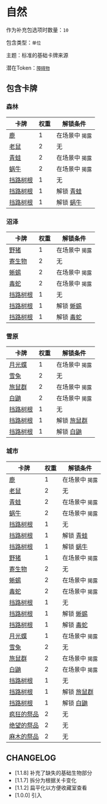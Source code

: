 # 自然

作为补充包选项时数量：`10`

包含类型：`单位`

主题：标准的基础卡牌来源

潜在Token：[`障碍物`](障碍物.md)

## 包含卡牌

### 森林

卡牌 | 权重 | 解锁条件
--- | --- | ---
[鹿](../卡牌/鹿.md) | 1 | 在场景中 `揭露`
[老鼠](../卡牌/老鼠.md) | 2 | 无
[青蛙](../卡牌/青蛙.md) | 2 | 在场景中 `揭露`
[蜗牛](../卡牌/蜗牛.md) | 2 | 在场景中 `揭露`
[挡路树根](挡路树根.md) | 1 | 无
[挡路树根](挡路树根.md) | 1 | 解锁 [青蛙](../卡牌/青蛙.md)
[挡路树根](挡路树根.md) | 1 | 解锁 [蜗牛](../卡牌/蜗牛.md)

### 沼泽

卡牌 | 权重 | 解锁条件
--- | --- | ---
[野猪](../卡牌/鹿.md) | 1 | 在场景中 `揭露`
[寄生物](../卡牌/寄生物.md) | 2 | 无
[蜥蜴](../卡牌/蜥蜴.md) | 2 | 在场景中 `揭露`
[毒蛇](../卡牌/毒蛇.md) | 2 | 在场景中 `揭露`
[挡路树根](挡路树根.md) | 1 | 无
[挡路树根](挡路树根.md) | 1 | 解锁 [蜥蜴](../卡牌/蜥蜴.md)
[挡路树根](挡路树根.md) | 1 | 解锁 [毒蛇](../卡牌/毒蛇.md)

### 雪原

卡牌 | 权重 | 解锁条件
--- | --- | ---
[月光蝶](../卡牌/月光蝶.md) | 1 | 在场景中 `揭露`
[雪兔](../卡牌/雪兔.md) | 2 | 无
[旅鼠群](../卡牌/旅鼠群.md) | 2 | 在场景中 `揭露`
[白鼬](../卡牌/白鼬.md) | 2 | 在场景中 `揭露`
[挡路树根](挡路树根.md) | 1 | 无
[挡路树根](挡路树根.md) | 1 | 解锁 [旅鼠群](../卡牌/旅鼠群.md)
[挡路树根](挡路树根.md) | 1 | 解锁 [白鼬](../卡牌/白鼬.md)

### 城市

卡牌 | 权重 | 解锁条件
--- | --- | ---
[鹿](../卡牌/鹿.md) | 1 | 在场景中 `揭露`
[老鼠](../卡牌/老鼠.md) | 2 | 无
[青蛙](../卡牌/青蛙.md) | 2 | 在场景中 `揭露`
[蜗牛](../卡牌/蜗牛.md) | 2 | 在场景中 `揭露`
[挡路树根](挡路树根.md) | 1 | 无
[挡路树根](挡路树根.md) | 1 | 解锁 [青蛙](../卡牌/青蛙.md)
[挡路树根](挡路树根.md) | 1 | 解锁 [蜗牛](../卡牌/蜗牛.md)
[野猪](../卡牌/鹿.md) | 1 | 在场景中 `揭露`
[寄生物](../卡牌/寄生物.md) | 2 | 无
[蜥蜴](../卡牌/蜥蜴.md) | 2 | 在场景中 `揭露`
[毒蛇](../卡牌/毒蛇.md) | 2 | 在场景中 `揭露`
[挡路树根](挡路树根.md) | 1 | 无
[挡路树根](挡路树根.md) | 1 | 解锁 [蜥蜴](../卡牌/蜥蜴.md)
[挡路树根](挡路树根.md) | 1 | 解锁 [毒蛇](../卡牌/毒蛇.md)
[月光蝶](../卡牌/月光蝶.md) | 1 | 在场景中 `揭露`
[雪兔](../卡牌/雪兔.md) | 2 | 无
[旅鼠群](../卡牌/旅鼠群.md) | 2 | 在场景中 `揭露`
[白鼬](../卡牌/白鼬.md) | 2 | 在场景中 `揭露`
[挡路树根](挡路树根.md) | 1 | 无
[挡路树根](挡路树根.md) | 1 | 解锁 [旅鼠群](../卡牌/旅鼠群.md)
[挡路树根](挡路树根.md) | 1 | 解锁 [白鼬](../卡牌/白鼬.md)
[疯狂的祭品](疯狂的祭品.md) | 2 | 无
[绝望的祭品](绝望的祭品.md) | 2 | 无
[麻木的祭品](麻木的祭品.md) | 2 | 无

## CHANGELOG

- [1.1.8] 补充了缺失的基础生物部分
- [1.1.7] 拆分为根据关卡变化
- [1.1.2] 扁平化以方便收藏室查看
- [1.0.0] 引入
